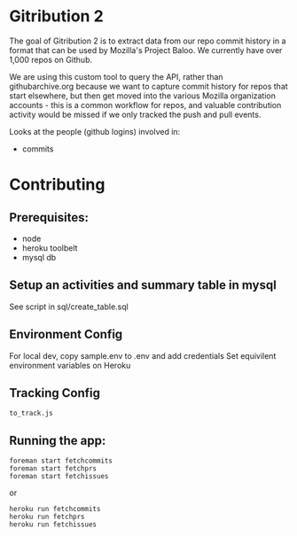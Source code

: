 Gitribution 2
=============

The goal of Gitribution 2 is to extract data from our repo commit history in a format that can be used by Mozilla's Project Baloo. We currently have over 1,000 repos on Github.

We are using this custom tool to query the API, rather than githubarchive.org because we want to capture commit history for repos that start elsewhere, but then get moved into the various Mozilla organization accounts - this is a common workflow for repos, and valuable contribution activity would be missed if we only tracked the push and pull events.

Looks at the people (github logins) involved in:
* commits

# Contributing

## Prerequisites:

* node
* heroku toolbelt
* mysql db

## Setup an activities and summary table in mysql
See script in sql/create_table.sql

## Environment Config

For local dev, copy sample.env to .env and add credentials
Set equivilent environment variables on Heroku

## Tracking Config
```
to_track.js
```

## Running the app:

```
foreman start fetchcommits
foreman start fetchprs
foreman start fetchissues
```
or
```
heroku run fetchcommits
heroku run fetchprs
heroku run fetchissues
```
